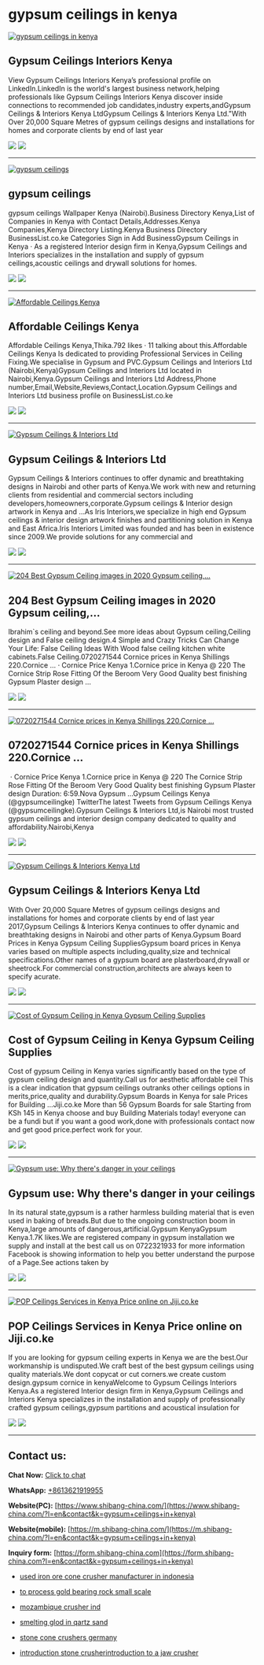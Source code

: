 # gypsum ceilings in kenya

<a href="https://swt.shibang-china.com/?l=en&img&k=gypsum+ceilings+in+kenya" target="_blank">![gypsum ceilings in kenya](http://static.shibang-china.com/all-800x300/913.jpg)</a>

## Gypsum Ceilings Interiors Kenya
View Gypsum Ceilings Interiors Kenya’s professional profile on LinkedIn.LinkedIn is the world's largest business network,helping professionals like Gypsum Ceilings Interiors Kenya discover inside connections to recommended job candidates,industry experts,andGypsum Ceilings &amp; Interiors Kenya LtdGypsum Ceilings &amp; Interiors Kenya Ltd.&quot;With Over 20,000 Square Metres of gypsum ceilings designs and installations for homes and corporate clients by end of last year


<a href="https://whatsapp.shibangsoft.com/WhatsApp.php" target="_blank" title="WhatsApp">![](http://static.shibang-china.com/icon/whatsapp.png)</a> <a href="https://swt.shibang-china.com/?l=en&icon&k=gypsum+ceilings+in+kenya" target="_blank">![](http://static.shibang-china.com/icon/chat-en.png)</a>

---

<a href="https://swt.shibang-china.com/?l=en&img&k=gypsum+ceilings+in+kenya" target="_blank">![gypsum ceilings](http://static.shibang-china.com/all-800x300/942.jpg)</a>

## gypsum ceilings
gypsum ceilings Wallpaper Kenya (Nairobi).Business Directory Kenya,List of Companies in Kenya with Contact Details,Addresses.Kenya Companies,Kenya Directory Listing.Kenya Business Directory BusinessList.co.ke Categories Sign in Add BusinessGypsum Ceilings in Kenya&nbsp;&#0183;&#32;As a registered Interior design firm in Kenya,Gypsum Ceilings and Interiors specializes in the installation and supply of gypsum ceilings,acoustic ceilings and drywall solutions for homes.


<a href="https://whatsapp.shibangsoft.com/WhatsApp.php" target="_blank" title="WhatsApp">![](http://static.shibang-china.com/icon/whatsapp.png)</a> <a href="https://swt.shibang-china.com/?l=en&icon&k=gypsum+ceilings+in+kenya" target="_blank">![](http://static.shibang-china.com/icon/chat-en.png)</a>

---

<a href="https://swt.shibang-china.com/?l=en&img&k=gypsum+ceilings+in+kenya" target="_blank">![Affordable Ceilings Kenya](http://static.shibang-china.com/all-800x300/744.jpg)</a>

## Affordable Ceilings Kenya
Affordable Ceilings Kenya,Thika.792 likes &#183; 11 talking about this.Affordable Ceilings Kenya Is dedicated to providing Professional Services in Ceiling Fixing.We specialise in Gypsum and PVC.Gypsum Ceilings and Interiors Ltd (Nairobi,Kenya)Gypsum Ceilings and Interiors Ltd located in Nairobi,Kenya.Gypsum Ceilings and Interiors Ltd Address,Phone number,Email,Website,Reviews,Contact,Location.Gypsum Ceilings and Interiors Ltd business profile on BusinessList.co.ke


<a href="https://whatsapp.shibangsoft.com/WhatsApp.php" target="_blank" title="WhatsApp">![](http://static.shibang-china.com/icon/whatsapp.png)</a> <a href="https://swt.shibang-china.com/?l=en&icon&k=gypsum+ceilings+in+kenya" target="_blank">![](http://static.shibang-china.com/icon/chat-en.png)</a>

---

<a href="https://swt.shibang-china.com/?l=en&img&k=gypsum+ceilings+in+kenya" target="_blank">![Gypsum Ceilings &amp; Interiors Ltd](http://static.shibang-china.com/all-800x300/452.jpg)</a>

## Gypsum Ceilings &amp; Interiors Ltd
Gypsum Ceilings &amp; Interiors continues to offer dynamic and breathtaking designs in Nairobi and other parts of Kenya.We work with new and returning clients from residential and commercial sectors including developers,homeowners,corporate.Gypsum ceilings &amp; Interior design artwork in Kenya and …As Iris Interiors,we specialize in high end Gypsum ceilings &amp; interior design artwork finishes and partitioning solution in Kenya and East Africa.Iris Interiors Limited was founded and has been in existence since 2009.We provide solutions for any commercial and


<a href="https://whatsapp.shibangsoft.com/WhatsApp.php" target="_blank" title="WhatsApp">![](http://static.shibang-china.com/icon/whatsapp.png)</a> <a href="https://swt.shibang-china.com/?l=en&icon&k=gypsum+ceilings+in+kenya" target="_blank">![](http://static.shibang-china.com/icon/chat-en.png)</a>

---

<a href="https://swt.shibang-china.com/?l=en&img&k=gypsum+ceilings+in+kenya" target="_blank">![204 Best Gypsum Ceiling images in 2020 Gypsum ceiling,…](http://static.shibang-china.com/all-800x300/814.jpg)</a>

## 204 Best Gypsum Ceiling images in 2020 Gypsum ceiling,…
Ibrahim`s ceiling and beyond.See more ideas about Gypsum ceiling,Ceiling design and False ceiling design.4 Simple and Crazy Tricks Can Change Your Life: False Ceiling Ideas With Wood false ceiling kitchen white cabinets.False Ceiling.0720271544 Cornice prices in Kenya Shillings 220.Cornice …&nbsp;&#0183;&#32;Cornice Price Kenya 1.Cornice price in Kenya @ 220 The Cornice Strip Rose Fitting Of the Beroom Very Good Quality best finishing Gypsum Plaster design …


<a href="https://whatsapp.shibangsoft.com/WhatsApp.php" target="_blank" title="WhatsApp">![](http://static.shibang-china.com/icon/whatsapp.png)</a> <a href="https://swt.shibang-china.com/?l=en&icon&k=gypsum+ceilings+in+kenya" target="_blank">![](http://static.shibang-china.com/icon/chat-en.png)</a>

---

<a href="https://swt.shibang-china.com/?l=en&img&k=gypsum+ceilings+in+kenya" target="_blank">![0720271544 Cornice prices in Kenya Shillings 220.Cornice …](http://static.shibang-china.com/all-800x300/575.jpg)</a>

## 0720271544 Cornice prices in Kenya Shillings 220.Cornice …
&nbsp;&#0183;&#32;Cornice Price Kenya 1.Cornice price in Kenya @ 220 The Cornice Strip Rose Fitting Of the Beroom Very Good Quality best finishing Gypsum Plaster design Duration: 6:59.Nova Gypsum …Gypsum Ceilings Kenya (@gypsumceilingke) TwitterThe latest Tweets from Gypsum Ceilings Kenya (@gypsumceilingke).Gypsum Ceilings &amp; Interiors Ltd,is Nairobi most trusted gypsum ceilings and interior design company dedicated to quality and affordability.Nairobi,Kenya


<a href="https://whatsapp.shibangsoft.com/WhatsApp.php" target="_blank" title="WhatsApp">![](http://static.shibang-china.com/icon/whatsapp.png)</a> <a href="https://swt.shibang-china.com/?l=en&icon&k=gypsum+ceilings+in+kenya" target="_blank">![](http://static.shibang-china.com/icon/chat-en.png)</a>

---

<a href="https://swt.shibang-china.com/?l=en&img&k=gypsum+ceilings+in+kenya" target="_blank">![Gypsum Ceilings &amp; Interiors Kenya Ltd](http://static.shibang-china.com/all-800x300/848.jpg)</a>

## Gypsum Ceilings &amp; Interiors Kenya Ltd
With Over 20,000 Square Metres of gypsum ceilings designs and installations for homes and corporate clients by end of last year 2017,Gypsum Ceilings &amp; Interiors Kenya continues to offer dynamic and breathtaking designs in Nairobi and other parts of Kenya.Gypsum Board Prices in Kenya Gypsum Ceiling SuppliesGypsum board prices in Kenya varies based on multiple aspects including,quality,size and technical specifications.Other names of a gypsum board are plasterboard,drywall or sheetrock.For commercial construction,architects are always keen to specify acurate.


<a href="https://whatsapp.shibangsoft.com/WhatsApp.php" target="_blank" title="WhatsApp">![](http://static.shibang-china.com/icon/whatsapp.png)</a> <a href="https://swt.shibang-china.com/?l=en&icon&k=gypsum+ceilings+in+kenya" target="_blank">![](http://static.shibang-china.com/icon/chat-en.png)</a>

---

<a href="https://swt.shibang-china.com/?l=en&img&k=gypsum+ceilings+in+kenya" target="_blank">![Cost of Gypsum Ceiling in Kenya Gypsum Ceiling Supplies](http://static.shibang-china.com/all-800x300/623.jpg)</a>

## Cost of Gypsum Ceiling in Kenya Gypsum Ceiling Supplies
Cost of gypsum Ceiling in Kenya varies significantly based on the type of gypsum ceiling design and quantity.Call us for aesthetic affordable ceil This is a clear indication that gypsum ceilings outranks other ceilings options in merits,price,quality and durability.Gypsum Boards in Kenya for sale Prices for Building …Jiji.co.ke More than 56 Gypsum Boards for sale Starting from KSh 145 in Kenya choose and buy Building Materials today! everyone can be a fundi but if you want a good work,done with professionals contact now and get good price.perfect work for your.


<a href="https://whatsapp.shibangsoft.com/WhatsApp.php" target="_blank" title="WhatsApp">![](http://static.shibang-china.com/icon/whatsapp.png)</a> <a href="https://swt.shibang-china.com/?l=en&icon&k=gypsum+ceilings+in+kenya" target="_blank">![](http://static.shibang-china.com/icon/chat-en.png)</a>

---

<a href="https://swt.shibang-china.com/?l=en&img&k=gypsum+ceilings+in+kenya" target="_blank">![Gypsum use: Why there's danger in your ceilings](http://static.shibang-china.com/all-800x300/1214.jpg)</a>

## Gypsum use: Why there's danger in your ceilings
In its natural state,gypsum is a rather harmless building material that is even used in baking of breads.But due to the ongoing construction boom in Kenya,large amounts of dangerous,artificial.Gypsum KenyaGypsum Kenya.1.7K likes.We are registered company in gypsum installation we supply and install at the best call us on 0722321933 for more information Facebook is showing information to help you better understand the purpose of a Page.See actions taken by


<a href="https://whatsapp.shibangsoft.com/WhatsApp.php" target="_blank" title="WhatsApp">![](http://static.shibang-china.com/icon/whatsapp.png)</a> <a href="https://swt.shibang-china.com/?l=en&icon&k=gypsum+ceilings+in+kenya" target="_blank">![](http://static.shibang-china.com/icon/chat-en.png)</a>

---

<a href="https://swt.shibang-china.com/?l=en&img&k=gypsum+ceilings+in+kenya" target="_blank">![POP Ceilings Services in Kenya Price online on Jiji.co.ke](http://static.shibang-china.com/all-800x300/1380.jpg)</a>

## POP Ceilings Services in Kenya Price online on Jiji.co.ke
If you are looking for gypsum ceiling experts in Kenya we are the best.Our workmanship is undisputed.We craft best of the best gypsum ceilings using quality materials.We dont copycat or cut corners.we create custom design.gypsum cornice in kenyaWelcome to Gypsum Ceilings Interiors Kenya.As a registered Interior design firm in Kenya,Gypsum Ceilings and Interiors Kenya specializes in the installation and supply of professionally crafted gypsum ceilings,gypsum partitions and acoustical insulation for


<a href="https://whatsapp.shibangsoft.com/WhatsApp.php" target="_blank" title="WhatsApp">![](http://static.shibang-china.com/icon/whatsapp.png)</a> <a href="https://swt.shibang-china.com/?l=en&icon&k=gypsum+ceilings+in+kenya" target="_blank">![](http://static.shibang-china.com/icon/chat-en.png)</a>

---
## Contact us:

**Chat Now:** [Click to chat](https://swt.shibang-china.com?l=en&contact&k=gypsum+ceilings+in+kenya)

**WhatsApp:**  [+8613621919955](https://whatsapp.shibangsoft.com/WhatsApp.php)

**Website(PC):** [https://www.shibang-china.com/](https://www.shibang-china.com/?l=en&contact&k=gypsum+ceilings+in+kenya)

**Website(mobile):** [https://m.shibang-china.com/](https://m.shibang-china.com/?l=en&contact&k=gypsum+ceilings+in+kenya)

**Inquiry form:** [https://form.shibang-china.com](https://form.shibang-china.com?l=en&contact&k=gypsum+ceilings+in+kenya)

* [used iron ore cone crusher manufacturer in indonesia](../140/used%20iron%20ore%20cone%20crusher%20manufacturer%20in%20indonesia.md)

* [to process gold bearing rock small scale](../137/to%20process%20gold%20bearing%20rock%20small%20scale.md)

* [mozambique crusher ind](../128/mozambique%20crusher%20ind.md)

* [smelting glod in qartz sand](../131/smelting%20glod%20in%20qartz%20sand.md)

* [stone cone crushers germany](../134/stone%20cone%20crushers%20germany.md)

* [introduction stone crusherintroduction to a jaw crusher](../139/introduction%20stone%20crusherintroduction%20to%20a%20jaw%20crusher.md)